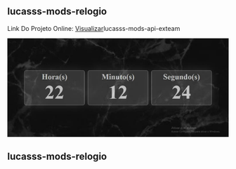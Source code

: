 ## lucasss-mods-relogio

Link Do Projeto Online: [Visualizar](https://www.lucasss-mods-relogio.tk)lucasss-mods-api-exteam

![lucasss-mods-relogio](https://github.com/LucasssMODS/lucasss-mods-relogio/blob/master/lucasss-mods-relogio.png)
## lucasss-mods-relogio
